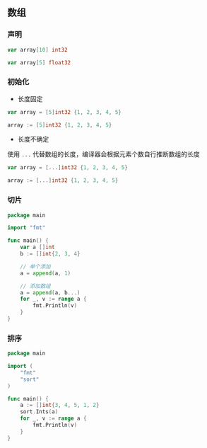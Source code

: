 <!--
 * @Description: 
 * @Version: 1.0
 * @Author: DaLao
 * @Email: dalao_li@163.com
 * @Date: 2021-01-16 17:59:34
 * @LastEditors: DaLao
 * @LastEditTime: 2022-07-27 23:27:27
-->

## 数组


### 声明

```go
var array[10] int32

var array[5] float32
```


### 初始化

- 长度固定

```go
var array = [5]int32 {1, 2, 3, 4, 5}

array := [5]int32 {1, 2, 3, 4, 5}
```

- 长度不确定

使用 `...` 代替数组的长度，编译器会根据元素个数自行推断数组的长度

```go
var array = [...]int32 {1, 2, 3, 4, 5}

array := [...]int32 {1, 2, 3, 4, 5}
```


### 切片


```go
package main

import "fmt"

func main() {
    var a []int
    b := []int{2, 3, 4}

    // 单个添加
    a = append(a, 1)

    // 添加数组
    a = append(a, b...)
    for _, v := range a {
        fmt.Println(v)
    }
}
```



### 排序


```go
package main

import (
    "fmt"
    "sort"
)

func main() {
    a := []int{3, 4, 5, 1, 2}
    sort.Ints(a)
    for _, v := range a {
        fmt.Println(v)
    }
}
```
